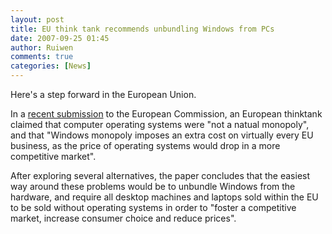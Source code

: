 ```yaml
---
layout: post
title: EU think tank recommends unbundling Windows from PCs
date: 2007-09-25 01:45
author: Ruiwen
comments: true
categories: [News]
---
```

Here's a step forward in the European Union.

In a <a href="http://www.globalisation.eu/briefings/competition-policy/unbundling-microsoft-windows-200709231241">recent submission</a> to the European Commission, an European thinktank claimed that computer operating systems were "not a natual monopoly", and that "Windows monopoly imposes an extra cost on virtually every EU business, as the price of operating systems would drop in a more competitive market".

After exploring several alternatives, the paper concludes that the easiest way around these problems would be to unbundle Windows from the hardware, and require all desktop machines and laptops sold within the EU to be sold without operating systems in order to "foster a competitive market, increase consumer choice and reduce prices".
